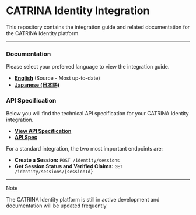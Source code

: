 # CATRINA Identity Integration

This repository contains the integration guide and related documentation for the CATRINA Identity platform.

---

### Documentation

Please select your preferred language to view the integration guide.

- [**English**](/docs/en/integration-guide.md) (Source - Most up-to-date)
- [**Japanese (日本語)**](/docs/ja/integration-guide.md)

### API Specification

Below you will find the technical API specification for your CATRINA Identity integration.

- [**View API Specification**](https://petstore.swagger.io/?url=https://raw.githubusercontent.com/Meeco/CATRINA-Identity-Integration-Docs/main/api-spec.yaml)
- [**API Spec**](api-spec.yaml)

For a standard integration, the two most important endpoints are:

- **Create a Session:** `POST /identity/sessions`
- **Get Session Status and Verified Claims:** `GET /identity/sessions/{sessionId}`

---

> [!NOTE]
> The CATRINA Identity platform is still in active development and documentation will be updated frequently
